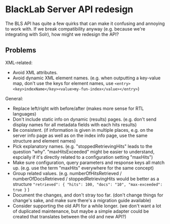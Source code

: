 # BlackLab Server API redesign

The BLS API has quite a few quirks that can make it confusing and annoying to work with.
If we break compatibility anyway (e.g. because we're integrating with Solr), how might
we redesign the API?

## Problems

XML-related:
- Avoid XML attributes.
- Avoid dynamic XML element names.
  (e.g. when outputting a key-value map, don't use the keys for element names,
   use `<entry><key>indexName</key><value>my-fun-index</value></entry>`)

General:
- Replace left/right with before/after (makes more sense for RTL languages)
- Don't include static info on dynamic (results) pages.
  (e.g. don't send display names for all metadata fields with each hits results)
- Be consistent.
  (if information is given in multiple places, e.g. on the server info page as well
   as on the index info page, use the same structure and element names)
- Pick explanatory names.
  (e.g. "stoppedRetrievingHits" leads to the question "why". "maxHitsExceeded" might
   be easier to understand, espcially if it's directly related to a configuration setting
   "maxHits")
- Make sure configuration, query parameters and response keys all match up.
  (e.g. use the term "maxHits" everywhere for the same concept)
- Group related values.
  (e.g. numberOfHitsRetrieved / numberOfDocsRetrieved / stoppedRetrievingHits
  would be better as a structure `"retrieved": { "hits": 100, "docs": "10", "max-exceeded": true }` )
- Document the changes, and don't stray too far.
  (don't change things for change's sake, and make sure there's a migration guide available)
- Consider supporting the old API for a while longer.
  (we don't want a lot of duplicated maintenance, but maybe a simple adapter could be created 
   that translates between the old and new API?)
